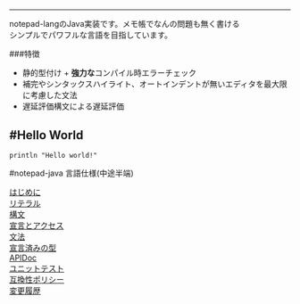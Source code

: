 #
	
---
notepad-langのJava実装です。メモ帳でなんの問題も無く書ける  
シンプルでパワフルな言語を目指しています。  

###特徴  

* 静的型付け + **強力な**コンパイル時エラーチェック
* 補完やシンタックスハイライト、オートインデントが無いエディタを最大限に考慮した文法
* 遅延評価構文による遅延評価

#Hello World
---
```
println "Hello world!"
``` 
#notepad-java 言語仕様(中途半端)

[はじめに](spec/1_Introduction.md)  
[リテラル](spec/2_Literals.md)  
[構文](spec/3_Syntax.md)  
[宣言とアクセス](spec/4_Dcl.md)  
[文法](spec/5_Grammer.md)  
[宣言済みの型](spec/6_Types.md)  
[APIDoc](spec/7_APIDoc.md)  
[ユニットテスト](spec/8_Testing.md)  
[互換性ポリシー](spec/9_Compatibility.md)  
[変更履歴](ReleaseNote.md)
